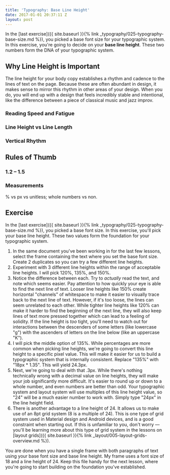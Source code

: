 ```yaml
---
title: 'Typography: Base Line Height'
date: 2017-01-01 20:37:11 Z
layout: post
---
```


In the [last exercise]({{ site.baseurl }}{% link _typography/025-typography-base-size.md %}), you picked a base font size for your typographic system. In this exercise, you're going to decide on your **base line height**. These two numbers form the DNA of your typographic system.

## Why Line Height is Important

The line height for your body copy establishes a rhythm and cadence to the lines of text on the page. Because these are often abundant in design, it makes sense to mirror this rhythm in other areas of your design. When you do, you will end up with a design that feels incredibly stable and intentional, like the difference between a piece of classical music and jazz improv.

### Reading Speed and Fatigue

### Line Height vs Line Length

### Vertical Rhythm

## Rules of Thumb

### 1.2 – 1.5

### Measurements

% vs px vs unitless; whole numbers vs non.

<!--more-->
## Exercise
In the [last exercise]({{ site.baseurl }}{% link _typography/025-typography-base-size.md %}), you picked a base font size. In this exercise, you'll pick your base line height. These two values form the foundation for your typographic system.

1. In the same document you've been working in for the last few lessons, select the frame containing the text where you set the base font size. Create 2 duplicates so you can try a few different line heights.
2. Experiment with 3 different line heights within the range of acceptable line heights. I will pick 120%, 135%, and 150%.
3. Notice the difference between each. Try to *actually* read the text, and note which seems easier. Pay attention to how quickly your eye is able to find the next line of text. Looser line heights like 150% create horizontal "channels" of whitespace to make it easier to visually trace back to the next line of text. However, if it's too loose, the lines can seem unrelated to each other. While tighter line heights like 120% can make it harder to find the beginning of the next line, they will also keep lines of text more pressed together which can lead to a feeling of solidity. If the line height is *too* tight, you'll need to watch out for interactions between the descenders of some letters (like lowercase "g") with the ascenders of letters on the line below (like an uppercase "K").
4. I will pick the middle option of 135%. While percentages are more common when picking line heights, we're going to convert this line height to a specific pixel value. This will make it easier for us to build a typographic system that is internally consistent. Replace "135%" with "18px * 1.35". This will yield 24.3px.
5. Next, we're going to deal with that .3px. While there's nothing technically wrong with a decimal value on line heights, they will make your job significantly more difficult. It's easier to round up or down to a whole number, and even numbers are better than odd. Your typographic system and layout system will use multiples of this line height value, so "24" will be a much easier number to work with. Simply type "24px" in the line height field.
6. There is another advantage to a line height of 24. It allows us to make use of an 8pt grid system (8 is a multiple of 24). This is one type of grid system used in Material design and Android devices, and is a good constraint when starting out. If this is unfamiliar to you, don't worry — you'll be learning more about this type of grid system in the lessons on [layout grids]({{ site.baseurl }}{% link _layout/005-layout-grids-overview.md %}).

You are done when you have a single frame with both paragraphs of text using your base font size and base line height. My frame uses a font size of 18 and a line height of 24. Keep this file handy for the next lesson, where you're going to start building on the foundation you've established.

